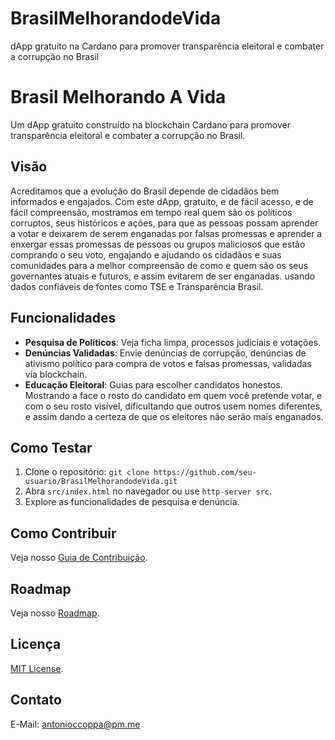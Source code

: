 # BrasilMelhorandodeVida
dApp gratuito na Cardano para promover transparência eleitoral e combater a corrupção no Brasil
# Brasil Melhorando A Vida

Um dApp gratuito construído na blockchain Cardano para promover transparência eleitoral e combater a corrupção no Brasil.

## Visão
Acreditamos que a evolução do Brasil depende de cidadãos bem informados e engajados. Com este dApp, gratuito, e de fácil acesso, e de fácil compreensão, mostramos em tempo real quem são os políticos corruptos, seus históricos e ações, para que as pessoas possam aprender a votar e deixarem de serem enganadas por falsas promessas e aprender a enxergar essas promessas de pessoas ou grupos maliciosos que estão comprando o seu voto, engajando e ajudando os cidadãos e suas comunidades para a melhor compreensão de como e quem são os seus governantes atuais e futuros, e assim evitarem de ser enganadas. usando dados confiáveis de fontes como TSE e Transparência Brasil. 

## Funcionalidades
- **Pesquisa de Políticos**: Veja ficha limpa, processos judiciais e votações.
- **Denúncias Validadas**: Envie denúncias de corrupção, denúncias de ativismo político para compra de votos e falsas promessas, validadas via blockchain.
- **Educação Eleitoral**: Guias para escolher candidatos honestos. Mostrando a face o rosto do candidato em quem você pretende votar,  e com o seu rosto visível, dificultando que outros usem nomes diferentes, e assim dando a certeza de que os eleitores não serão mais enganados. 

## Como Testar
1. Clone o repositório: `git clone https://github.com/seu-usuario/BrasilMelhorandodeVida.git`
2. Abra `src/index.html` no navegador ou use `http-server src`.
3. Explore as funcionalidades de pesquisa e denúncia.

## Como Contribuir
Veja nosso [Guia de Contribuição](docs/contributing.md).

## Roadmap
Veja nosso [Roadmap](docs/roadmap.md).

## Licença
[MIT License](LICENSE).

## Contato
E-Mail: antonioccoppa@pm.me
